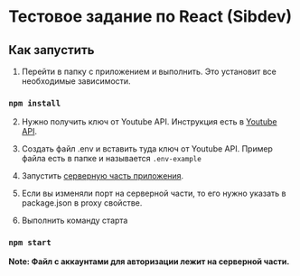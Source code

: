 # Тестовое задание по React (Sibdev)

## Как запустить

1) Перейти в папку с приложением и выполнить. Это установит все необходимые зависимости. 

### `npm install`

2) Нужно получить ключ от Youtube API. 
Инструкция есть в [Youtube API](https://developers.google.com/youtube/v3/getting-started#intro).

3) Создать файл .env и вставить туда ключ от Youtube API. Пример файла есть в папке и называется `.env-example`

4) Запустить [серверную часть приложения](https://github.com/BlackCezar/sibdev-back.git).

5) Если вы изменяли порт на серверной части, то его нужно указать в package.json в proxy свойстве.

6) Выполнить команду старта 

### `npm start`

**Note: Файл с аккаунтами для авторизации лежит на серверной части.**
